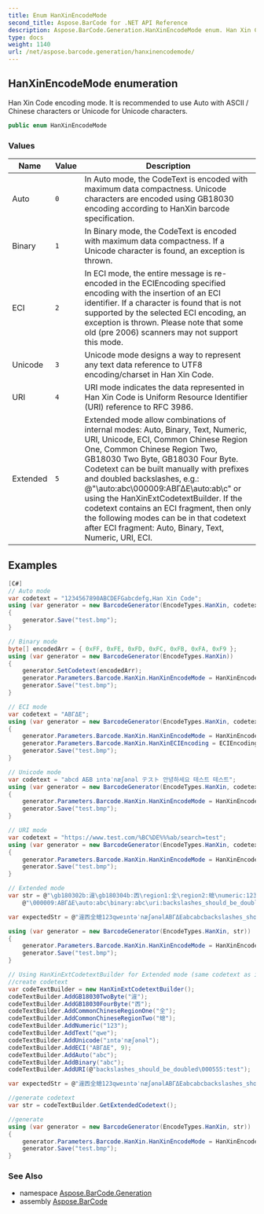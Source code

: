 ```yaml
---
title: Enum HanXinEncodeMode
second_title: Aspose.BarCode for .NET API Reference
description: Aspose.BarCode.Generation.HanXinEncodeMode enum. Han Xin Code encoding mode. It is recommended to use Auto with ASCII / Chinese characters or Unicode for Unicode characters
type: docs
weight: 1140
url: /net/aspose.barcode.generation/hanxinencodemode/
---
```

## HanXinEncodeMode enumeration

Han Xin Code encoding mode. It is recommended to use Auto with ASCII / Chinese characters or Unicode for Unicode characters.

```csharp
public enum HanXinEncodeMode
```

### Values

| Name | Value | Description |
| --- | --- | --- |
| Auto | `0` | In Auto mode, the CodeText is encoded with maximum data compactness. Unicode characters are encoded using GB18030 encoding according to HanXin barcode specification. |
| Binary | `1` | In Binary mode, the CodeText is encoded with maximum data compactness. If a Unicode character is found, an exception is thrown. |
| ECI | `2` | In ECI mode, the entire message is re-encoded in the ECIEncoding specified encoding with the insertion of an ECI identifier. If a character is found that is not supported by the selected ECI encoding, an exception is thrown. Please note that some old (pre 2006) scanners may not support this mode. |
| Unicode | `3` | Unicode mode designs a way to represent any text data reference to UTF8 encoding/charset in Han Xin Code. |
| URI | `4` | URI mode indicates the data represented in Han Xin Code is Uniform Resource Identifier (URI) reference to RFC 3986. |
| Extended | `5` | Extended mode allow combinations of internal modes: Auto, Binary, Text, Numeric, URI, Unicode, ECI, Common Chinese Region One, Common Chinese Region Two, GB18030 Two Byte, GB18030 Four Byte. Codetext can be built manually with prefixes and doubled backslashes, e.g.: @"\auto:abc\000009:ΑΒΓΔΕ\auto:ab\\c" or using the HanXinExtCodetextBuilder. If the codetext contains an ECI fragment, then only the following modes can be in that codetext after ECI fragment: Auto, Binary, Text, Numeric, URI, ECI. |

## Examples

```csharp
[C#]
// Auto mode
var codetext = "1234567890ABCDEFGabcdefg,Han Xin Code";
using (var generator = new BarcodeGenerator(EncodeTypes.HanXin, codetext))
{
    generator.Save("test.bmp");
}

// Binary mode
byte[] encodedArr = { 0xFF, 0xFE, 0xFD, 0xFC, 0xFB, 0xFA, 0xF9 };
using (var generator = new BarcodeGenerator(EncodeTypes.HanXin))
{
    generator.SetCodetext(encodedArr);
    generator.Parameters.Barcode.HanXin.HanXinEncodeMode = HanXinEncodeMode.Binary;
    generator.Save("test.bmp");
}

// ECI mode
var codetext = "ΑΒΓΔΕ";
using (var generator = new BarcodeGenerator(EncodeTypes.HanXin, codetext))
{
    generator.Parameters.Barcode.HanXin.HanXinEncodeMode = HanXinEncodeMode.ECI;
    generator.Parameters.Barcode.HanXin.HanXinECIEncoding = ECIEncodings.ISO_8859_7;
    generator.Save("test.bmp");
}

// Unicode mode
var codetext = "abcd АБВ ıntəˈnæʃənəl テスト 안녕하세요 테스트 테스트";
using (var generator = new BarcodeGenerator(EncodeTypes.HanXin, codetext))
{
    generator.Parameters.Barcode.HanXin.HanXinEncodeMode = HanXinEncodeMode.Unicode;
    generator.Save("test.bmp");
}

// URI mode
var codetext = "https://www.test.com/%BC%DE%%%ab/search=test";
using (var generator = new BarcodeGenerator(EncodeTypes.HanXin, codetext))
{
    generator.Parameters.Barcode.HanXin.HanXinEncodeMode = HanXinEncodeMode.URI;
    generator.Save("test.bmp");
}

// Extended mode
var str = @"\gb180302b:漄\gb180304b:㐁\region1:全\region2:螅\numeric:123\text:qwe\unicode:ıntəˈnæʃənəl" +
    @"\000009:ΑΒΓΔΕ\auto:abc\binary:abc\uri:backslashes_should_be_doubled\\000555:test";

var expectedStr = @"漄㐁全螅123qweıntəˈnæʃənəlΑΒΓΔΕabcabcbackslashes_should_be_doubled\000555:test";

using (var generator = new BarcodeGenerator(EncodeTypes.HanXin, str))
{
    generator.Parameters.Barcode.HanXin.HanXinEncodeMode = HanXinEncodeMode.Extended;
    generator.Save("test.bmp");
}

// Using HanXinExtCodetextBuilder for Extended mode (same codetext as in previous example)
//create codetext
var codeTextBuilder = new HanXinExtCodetextBuilder();
codeTextBuilder.AddGB18030TwoByte("漄");
codeTextBuilder.AddGB18030FourByte("㐁");
codeTextBuilder.AddCommonChineseRegionOne("全");
codeTextBuilder.AddCommonChineseRegionTwo("螅");
codeTextBuilder.AddNumeric("123");
codeTextBuilder.AddText("qwe");
codeTextBuilder.AddUnicode("ıntəˈnæʃənəl");
codeTextBuilder.AddECI("ΑΒΓΔΕ", 9);
codeTextBuilder.AddAuto("abc");
codeTextBuilder.AddBinary("abc");
codeTextBuilder.AddURI(@"backslashes_should_be_doubled\000555:test");

var expectedStr = @"漄㐁全螅123qweıntəˈnæʃənəlΑΒΓΔΕabcabcbackslashes_should_be_doubled\000555:test";

//generate codetext
var str = codeTextBuilder.GetExtendedCodetext();

//generate
using (var generator = new BarcodeGenerator(EncodeTypes.HanXin, str))
{
    generator.Parameters.Barcode.HanXin.HanXinEncodeMode = HanXinEncodeMode.Extended;
    generator.Save("test.bmp");
}
```

### See Also

* namespace [Aspose.BarCode.Generation](../../aspose.barcode.generation/)
* assembly [Aspose.BarCode](../../)


